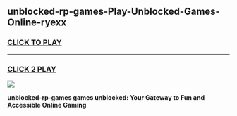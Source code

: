 
## unblocked-rp-games-Play-Unblocked-Games-Online-ryexx
<h3>
<a href="https://premium76.site?title=unblocked-rp-games&ref=25A">CLICK TO PLAY</a></h3>
<hr>

<h3>
<a href="https://premium76.site?title=unblocked-rp-games&ref=25A">CLICK 2 PLAY</a>
  
</h3>

<a href="https://premium76.site?title=unblocked-rp-games&ref=25A"><img src="https://clearcache.store/games.png"></a>


**unblocked-rp-games games unblocked: Your Gateway to Fun and Accessible Online Gaming**
